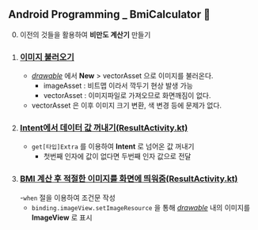 ## Android Programming _ BmiCalculator 🥃

0. 이전의 것들을 활용하여 **비만도 계산기** 만들기
1. ### [이미지 불러오기](./app/src/main/res/drawable)
    - *[drawable](./app/src/main/res/drawable)* 에서 **New** > vectorAsset 으로 이미지를 불러온다.
        - imageAsset : 비트맵 이라서 깍두기 현상 발생 가능
        - vectorAsset : 이미지파일로 가져오므로 화면깨짐이 없다.
    - vectorAsset 은 이후 이미지 크기 변환, 색 변경 등에 문제가 없다.
2. ### [Intent에서 데이터 값 꺼내기(ResultActivity.kt)](./app/src/main/java/com/example/bmicalculator/ResultActivity.kt)
    - `get[타입]Extra` 를 이용하여 **Intent** 로 넘어온 값 꺼내기
        - 첫번째 인자에 값이 없다면 두번째 인자 값으로 전달
3. ### [BMI 계산 후 적절한 이미지를 화면에 띄워줌(ResultActivity.kt)](./app/src/main/java/com/example/bmicalculator/ResultActivity.kt)
    -`when` 절을 이용하여 조건문 작성
    - `binding.imageView.setImageResource` 을 통해 *[drawable](./app/src/main/res/drawable)* 내의 이미지를 **ImageView** 로 표시